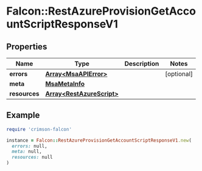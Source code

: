 # Falcon::RestAzureProvisionGetAccountScriptResponseV1

## Properties

| Name | Type | Description | Notes |
| ---- | ---- | ----------- | ----- |
| **errors** | [**Array&lt;MsaAPIError&gt;**](MsaAPIError.md) |  | [optional] |
| **meta** | [**MsaMetaInfo**](MsaMetaInfo.md) |  |  |
| **resources** | [**Array&lt;RestAzureScript&gt;**](RestAzureScript.md) |  |  |

## Example

```ruby
require 'crimson-falcon'

instance = Falcon::RestAzureProvisionGetAccountScriptResponseV1.new(
  errors: null,
  meta: null,
  resources: null
)
```

